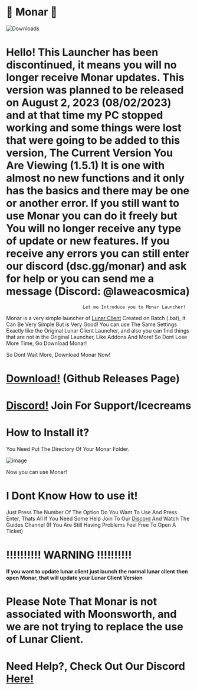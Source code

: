# 🎃 Monar 🎃
![Downloads](https://img.shields.io/github/downloads/La-wea-cosmica/Monar/total?style=for-the-badge)

# Hello! This Launcher has been discontinued, it means you will no longer receive Monar updates. This version was planned to be released on August 2, 2023 (08/02/2023) and at that time my PC stopped working and some things were lost that were going to be added to this version, The Current Version You Are Viewing (1.5.1) It is one with almost no new functions and it only has the basics and there may be one or another error. If you still want to use Monar you can do it freely but You will no longer receive any type of update or new features. If you receive any errors you can still enter our discord (dsc.gg/monar) and ask for help or you can send me a message (Discord: @laweacosmica)
                                 Let me Introduce you to Monar Launcher!

Monar is a very simple launcher of [Lunar Client](https://www.lunarclient.com) Created on Batch (.bat), It Can Be Very Simple But is Very Good!
You can use The Same Settings Exactly like the Original Lunar Client Launcher, and also you can find things that are not in the Original Launcher,
Like Addons And More! So Dont Lose More Time, Go Download Monar!

So Dont Wait More, Download Monar Now!

# [Download!](https://github.com/La-wea-cosmica/Monar/releases) (Github Releases Page)
# [Discord!](https://dsc.gg/monar) Join For Support/Icecreams

# **How to Install it?**
You Need Put The Directory Of Your Monar Folder.

![image](https://i.imgur.com/UewOV9e.gif)


Now you can use Monar!

# I Dont Know How to use it!
Just Press The Number Of The Option Do You Want To Use And Press Enter, Thats All
If You Need Some Help Join To Our [Discord](https://dsc.gg/monar) And Watch The Guides Channel
(If You Are Still Having Problems Feel Free To Open A Ticket)

# **!!!!!!!!!! WARNING !!!!!!!!!!**
**If you want to update lunar client just launch the normal lunar client**
**then open Monar, that will update your Lunar Client Version**

# Please Note That Monar is not associated with Moonsworth, and we are not trying to replace the use of Lunar Client.
# Need Help?, Check Out Our Discord [Here!](https://dsc.gg/monar)
